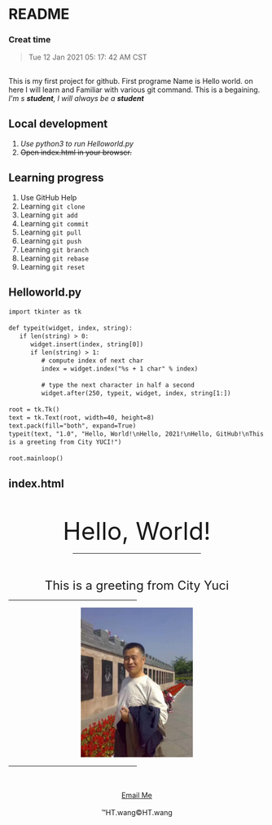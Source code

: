 # README
### Creat time   
> Tue 12 Jan 2021 05:  17:  42 AM CST

##
 This is my first project for github. First programe Name is Hello world.
 on here I will learn and Familiar with various git command. This is a begaining.
 _I'm s **student**, I will always be a **student**_

## Local development

1. _Use python3 to run Helloworld.py_
2. ~~Open index.html in your browser.~~

## Learning progress

1. Use GitHub Help
2. Learning `git clone`
3. Learning `git add`
4. Learning `git commit`
5. Learning `git pull`
6. Learning `git push`
7. Learning `git branch`
8. Learning `git rebase`
9. Learning `git reset`

## Helloworld.py

```
import tkinter as tk

def typeit(widget, index, string):
   if len(string) > 0:
      widget.insert(index, string[0])
      if len(string) > 1:
         # compute index of next char
         index = widget.index("%s + 1 char" % index)

         # type the next character in half a second
         widget.after(250, typeit, widget, index, string[1:])

root = tk.Tk()
text = tk.Text(root, width=40, height=8)
text.pack(fill="both", expand=True)
typeit(text, "1.0", "Hello, World!\nHello, 2021!\nHello, GitHub!\nThis is a greeting from City YUCI!")

root.mainloop()
```
## index.html
<html>
    <head>
        <title>HT.wang</title>
    </head>
    <body>
            <center>                                          <br>                        <br>
            <div>                                             <font size=+4>Hello, World! </font> <br>
            <hr width=50% align=center>                       <br>                        <br>
            <font size=+2>  This is a greeting from City Yuci </font>                     <div>
            </center>
        <hr width=50% align=center>
        <!-- display my photo picture -->
        <center>
        <img src="pictrue/self.jpeg" width=220>
        </center>
            <hr width=50% align=center>                       <br>                        <br>
        <!-- display my email address -->
        <center>
        <a href="mailto:freesky3555@gmail.com">Email Me</a>
        </center><br>
        <!-- display copyright -->
        <center>&trade;HT.wang&copy;HT.wang</center><br><br>
    </body>
</html>
